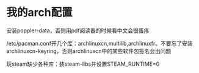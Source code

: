 我的arch配置
===================================

安装poppler-data，否则用pdf阅读器的时候看中文会很蛋疼

/etc/pacman.conf开几个库：archlinuxcn,multilib,archlinuxfr。不要忘了安装archlinuxcn-keyring，否则archlinuxcn中的某些软件包签名会出问题

玩steam缺少各种库：装steam-libs并设置STEAM_RUNTIME=0


